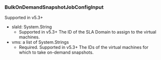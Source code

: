 ### BulkOnDemandSnapshotJobConfigInput
Supported in v5.3+

- slaId: System.String
  - Supported in v5.3+
      The ID of the SLA Domain to assign to the virtual machines.
- vms: a list of System.Strings
  - Required. Supported in v5.3+
      The IDs of the virtual machines for which to take on-demand snapshots.
